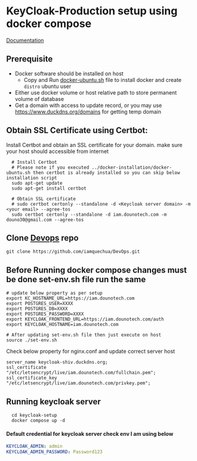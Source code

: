 # KeyCloak-Production setup using docker compose
[Documentation](https://www.keycloak.org/guides#getting-started)
## Prerequisite
* Docker software should be installed on host
  * Copy and Run [docker-ubuntu.sh](../docker-installation/docker-ubuntu.sh) file to install docker and create `distro` ubuntu user
* Either use docker volume or host relative path to store permanent volume of database
* Get a domain with access to update record, or you may use https://www.duckdns.org/domains for getting temp domain

## Obtain SSL Certificate using Certbot:
Install Certbot and obtain an SSL certificate for your domain. make sure your host should accessible from internet
```shell
  # Install Certbot 
  # Please note if you executed ../docker-installation/docker-ubuntu.sh then certbot is already installed so you can skip below installation script
  sudo apt-get update
  sudo apt-get install certbot

  # Obtain SSL certificate
  # sudo certbot certonly --standalone -d <Keycloak server domain> -m <your email> --agree-tos
  sudo certbot certonly --standalone -d iam.dounotech.com -m douno30@gmail.com --agree-tos
```
## Clone [Devops](https://github.com/iamquechua/DevOps.git) repo
```
git clone https://github.com/iamquechua/DevOps.git
```
## Before Running docker compose changes must be done set-env.sh file run the same
```shell
# update below property as per setup
export KC_HOSTNAME_URL=https://iam.dounotech.com
export POSTGRES_USER=XXXX
export POSTGRES_DB=XXXX
export POSTGRES_PASSWORD=XXXX
export KEYCLOAK_FRONTEND_URL=https://iam.dounotech.com/auth
export KEYCLOAK_HOSTNAME=iam.dounotech.com

# After updating set-env.sh file then just execute on host
source ./set-env.sh
```
Check below property for nginx.conf and update correct server host 
```config
server_name keycloak-shiv.duckdns.org;
ssl_certificate "/etc/letsencrypt/live/iam.dounotech.com/fullchain.pem";
ssl_certificate_key "/etc/letsencrypt/live/iam.dounotech.com/privkey.pem";
```

## Running keycloak server
```shell
  cd keycloak-setup
  docker compose up -d
```
#### Default credential for keycloak server check env I am using below
```yaml
KEYCLOAK_ADMIN: admin
KEYCLOAK_ADMIN_PASSWORD: Password123
```
